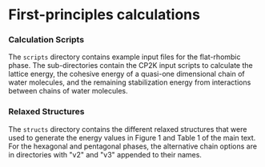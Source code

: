 # First-principles calculations

### Calculation Scripts

The `scripts` directory contains example input files for the flat-rhombic phase. The sub-directories contain the CP2K input scripts to calculate the lattice energy, the cohesive energy of a quasi-one dimensional chain of water molecules, and the remaining stabilization energy from interactions between chains of water molecules.

### Relaxed Structures

The `structs` directory contains the different relaxed structures that were used to generate the energy values in Figure 1 and Table 1 of the main text. For the hexagonal and pentagonal phases, the alternative chain options are in directories with "v2" and "v3" appended to their names.
